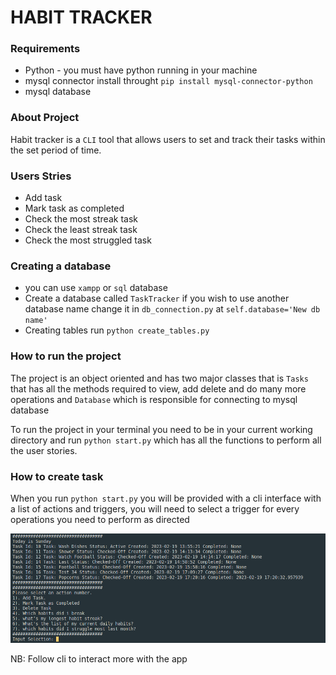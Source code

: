 # HABIT TRACKER
### Requirements
<ul>
    <li>Python - you must have python running in your machine</li>
    <li>mysql connector install throught <code>pip install mysql-connector-python</code></li>
    <li>mysql database</li>
</ul>

### About Project
<p>Habit tracker is a <code>CLI</code> tool that allows users to set and track their tasks within the set period of time.</p>

### Users Stries
<ul>
    <li>Add task</li>
    <li>Mark task as completed</li>
    <li>Check the most streak task</li>
    <li>Check the least streak task</li>
    <li>Check the most struggled task</li>
</ul>

### Creating a database
<ul>
    <li>you can use <code>xampp</code> or <code>sql</code> database</li>
    <li>Create a database called <code>TaskTracker</code> if you wish to use another database name change it in <code>db_connection.py</code> at <code>self.database='New db name'</code></li>
    <li>Creating tables run <code>python create_tables.py</code></li>
</ul>

### How to run the project
<p>The project is an object oriented and has two major classes that is <code>Tasks</code> that has all the methods required to view, add delete and do many more operations and <code>Database</code> which is responsible for connecting to mysql database</p>

<p>To run the project in your terminal you need to be in your current working directory and run <code>python start.py</code> which has all the functions to perform all the user stories.</p>

### How to create task
<p>When you run <code>python start.py</code> you will be provided with a cli interface with a list of actions and triggers, you will need to select a trigger for every operations you need to perform as directed </p>

![screen short](./Screenshot.png)

NB: Follow cli to interact more with the app
